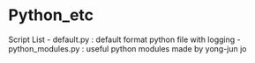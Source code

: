 # Python_etc
Script List
    - default.py            : default format python file with logging
    - python_modules.py     : useful python modules made by yong-jun jo